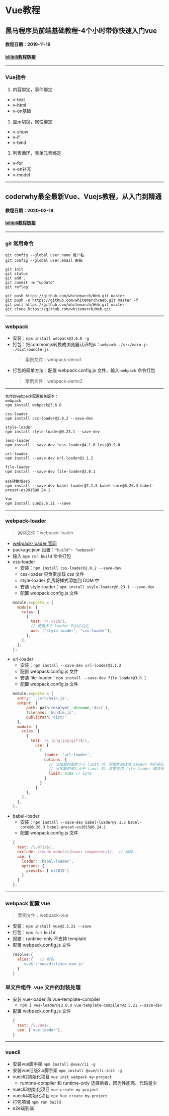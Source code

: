 # Vue教程

## 黑马程序员前端基础教程-4个小时带你快速入门vue
#### 教程日期：2019-11-19 
#### [bilibili教程链接](https://www.bilibili.com/video/BV12J411m7MG)
---
### Vue指令
1. 内容绑定，事件绑定
  - v-text
  - v-html
  - v-on基础
1. 显示切换，属性绑定
  - v-show
  - v-if
  - v-bind
3. 列表循环，表单元素绑定
  - v-for
  - v-on补充
  - v-model
---

## coderwhy最全最新Vue、Vuejs教程，从入门到精通
#### 教程日期：2020-02-18 
#### [bilibili教程链接](https://www.bilibili.com/video/BV15741177Eh)
---

### git 常用命令
    git config --global user.name 用户名
    git config --global user.email 邮箱
    
    git init
    git status
    git add .
    git commit -m "update"
    git reflog

    git push https://github.com/whitemarch/Web.git master
    git push -u https://github.com/whitemarch/Web.git master -f
    git pull https://github.com/whitemarch/Web.git master
    git clone https://github.com/whitemarch/Web.git
---

### webpack
-  安装：`npm install webpack@3.6.0 -g`
-  打包：把commomjs转换成浏览器认识的js：`webpack ./src/main.js ./dist/bundle.js`
    >案例文件：webpack-demo1
-  打包的简单方法：配置 webpack.config.js 文件，输入 `webpack` 命令打包
    >案例文件：webpack-demo2
---
    老师的webpack配置相关版本：
    webpack
    npm install webpack@3.6.0

    css-loader
    npm install css-loader@2.0.2 --save-dev

    style-loader
    npm install style-loader@0.23.1 --save-dev

    less-loader
    npm install --save-dev less-loader@4.1.0 less@3.9.0

    url-loader
    npm install --save-dev url-loader@1.1.2

    file-loader 
    npm install --save-dev file-loader@3.0.1

    es6转换成es5
    npm install --save-dev babel-loader@7.1.5 babel-core@6.26.3 babel-preset-es2015@6.24.1

    Vue
    npm install vue@2.5.21 --save
---
### webpack-loader
>案例文件：webpack-loader
- [webpack-loader 官网](https://webpack.docschina.org/loaders/)
- package.json 设置：`"build": "webpack"`
- 输入 `npm run build` 命令打包
- css-loader
    + 安装：`npm install css-loader@2.0.2 --save-dev`
    + css-loader 只负责加载 css 文件
    + style-loader 负责将样式添加到 DOM 中
    + 安装 style-loader：`npm install style-loader@0.23.1 --save-dev`
    + 配置 webpack.config.js 文件
    ```js
    module.exports = {
      module: {
        rules: [
          {
            test: /\.css$/i,
            // 使用多个 loader 时从右向左
            use: ["style-loader", "css-loader"],
          },
        ],
      },
    };
    ```
- url-loader
    + 安装：`npm install --save-dev url-loader@1.1.2`
    + 配置 webpack.config.js 文件
    + 安装 file-loader：`npm install --save-dev file-loader@3.0.1`
    + 配置 webpack.config.js 文件
    ```js
    module.exports = {
      entry: './src/main.js',
      output: {
          path: path.resolve(__dirname,'dist'),
          filename: 'bundle.js',
          publicPath:'dist/'
      },
      module: {
        rules: [
          {
            test: /\.(png|jpg|gif)$/i,
              use: [
                {
                  loader: 'url-loader',
                  options: {
                    // 当加载的图片小于 limit 时，将图片编译成 base64 字符串形式
                    // 当加载的图片大于 limit 时，需要使用 file-loader 模块进行加载
                    limit: 8192 // byte
                  }
                }
              ]
          },
        ],
      },
    };
    ```
- babel-loader
    +  安装：`npm install --save-dev babel-loader@7.1.5 babel-core@6.26.3 babel-preset-es2015@6.24.1`
    +  配置 webpack.config.js 文件
    ```js
    {
      test: /\.m?js$/,
      exclude: /(node_modules|bower_components)/,  // 排除
      use: {
        loader: 'babel-loader',
        options: {
          presets: ['es2015']
        }
      }
    },
    ```
---

### webpack 配置 vue
>案例文件：webpack-vue
- 安装：`npm install vue@2.5.21 --save`
- 打包：`npm run build`
- 报错：runtime-only 不支持 template
- 配置 webpack.config.js 文件
  ```js
  resolve:{
    alias:{   // 别名
      'vue$':'vue/dist/vue.esm.js'
    }
  }
  ```

### 单文件组件 .vue 文件的封装处理
- 安装 vue-loader 和 vue-template-compiler
  + `npm i vue-loader@13.0.0 vue-template-compiler@2.5.21 --save-dev`
- 配置 webpack.config.js 文件
  ```js
  {
    test: /\.vue$/,
    use: ['vue-loader'],
  }
  ```

---
### vuecli
- 安装vue脚手架
`npm install @vue/cli -g`
- 安装vue旧版2.x脚手架
`npm install @vue/cli-init -g`
- vuecli2初始化项目
`vue init webpack my-project`
  + runtime-compiler 和 runtime-only 选择后者，因为性能高、代码量少
- vuecli3初始化项目
`vue create my-project`
- vuecli4初始化项目
`npx Vue create my-project`
- 打包项目
`npm run build`
- e2e端到端
